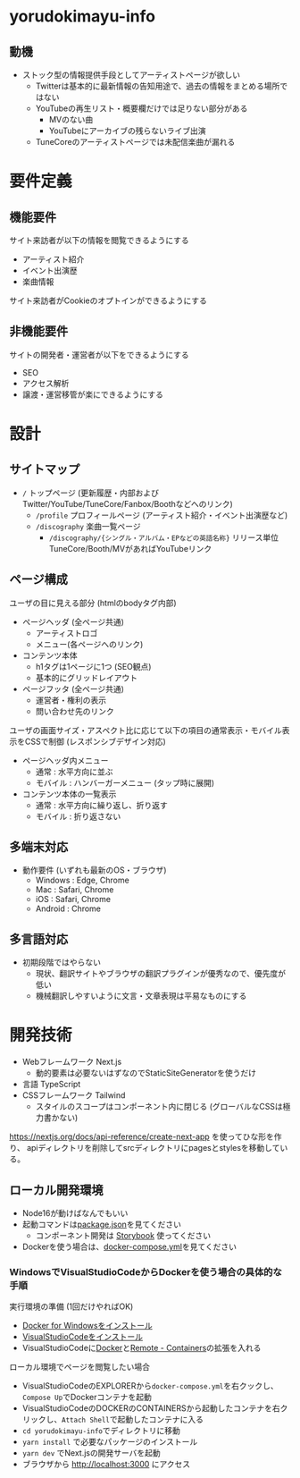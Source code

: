 # yorudokimayu-info

## 動機

* ストック型の情報提供手段としてアーティストページが欲しい
    * Twitterは基本的に最新情報の告知用途で、過去の情報をまとめる場所ではない
    * YouTubeの再生リスト・概要欄だけでは足りない部分がある
        * MVのない曲
        * YouTubeにアーカイブの残らないライブ出演
    * TuneCoreのアーティストページでは未配信楽曲が漏れる

# 要件定義

## 機能要件

サイト来訪者が以下の情報を閲覧できるようにする

* アーティスト紹介
* イベント出演歴
* 楽曲情報

サイト来訪者がCookieのオプトインができるようにする

## 非機能要件

サイトの開発者・運営者が以下をできるようにする

* SEO
* アクセス解析
* 譲渡・運営移管が楽にできるようにする

# 設計

## サイトマップ

* `/` トップページ (更新履歴・内部およびTwitter/YouTube/TuneCore/Fanbox/Boothなどへのリンク)
    * `/profile` プロフィールページ (アーティスト紹介・イベント出演歴など)
    * `/discography` 楽曲一覧ページ
        * `/discography/{シングル・アルバム・EPなどの英語名称}` リリース単位 TuneCore/Booth/MVがあればYouTubeリンク

## ページ構成

ユーザの目に見える部分 (htmlのbodyタグ内部)

* ページヘッダ (全ページ共通)
    * アーティストロゴ
    * メニュー(各ページへのリンク)
* コンテンツ本体
    * h1タグは1ページに1つ (SEO観点)
    * 基本的にグリッドレイアウト
* ページフッタ (全ページ共通)
    * 運営者・権利の表示
    * 問い合わせ先のリンク

ユーザの画面サイズ・アスペクト比に応じて以下の項目の通常表示・モバイル表示をCSSで制御 (レスポンシブデザイン対応)

* ページヘッダ内メニュー
    * 通常 : 水平方向に並ぶ
    * モバイル : ハンバーガーメニュー (タップ時に展開)
* コンテンツ本体の一覧表示
    * 通常 : 水平方向に繰り返し、折り返す
    * モバイル : 折り返さない

## 多端末対応

* 動作要件 (いずれも最新のOS・ブラウザ)
    * Windows : Edge, Chrome
    * Mac : Safari, Chrome
    * iOS : Safari, Chrome
    * Android : Chrome

## 多言語対応

* 初期段階ではやらない
    * 現状、翻訳サイトやブラウザの翻訳プラグインが優秀なので、優先度が低い
    * 機械翻訳しやすいように文言・文章表現は平易なものにする

# 開発技術

* Webフレームワーク Next.js
    * 動的要素は必要ないはずなのでStaticSiteGeneratorを使うだけ
* 言語 TypeScript
* CSSフレームワーク Tailwind
    * スタイルのスコープはコンポーネント内に閉じる (グローバルなCSSは極力書かない)

https://nextjs.org/docs/api-reference/create-next-app を使ってひな形を作り、
apiディレクトリを削除してsrcディレクトリにpagesとstylesを移動している。

## ローカル開発環境

* Node16が動けばなんでもいい
* 起動コマンドは[package.json](./package.json)を見てください
    * コンポーネント開発は [Storybook](https://storybook.js.org/) 使ってください
* Dockerを使う場合は、[docker-compose.yml](./docker-compose.yml)を見てください

### WindowsでVisualStudioCodeからDockerを使う場合の具体的な手順

実行環境の準備 (1回だけやればOK)

* [Docker for Windowsをインストール](https://docs.docker.jp/docker-for-windows/install.html)
* [VisualStudioCodeをインストール](https://code.visualstudio.com/)
* VisualStudioCodeに[Docker](https://marketplace.visualstudio.com/items?itemName=ms-azuretools.vscode-docker)と[Remote - Containers](https://marketplace.visualstudio.com)の拡張を入れる


ローカル環境でページを閲覧したい場合

* VisualStudioCodeのEXPLORERから`docker-compose.yml`を右クックし、`Compose Up`でDockerコンテナを起動
* VisualStudioCodeのDOCKERのCONTAINERSから起動したコンテナを右クリックし、`Attach Shell`で起動したコンテナに入る
* `cd yorudokimayu-info`でディレクトリに移動
* `yarn install` で必要なパッケージのインストール
* `yarn dev` でNext.jsの開発サーバを起動
* ブラウザから [http://localhost:3000](http://localhost:3000) にアクセス